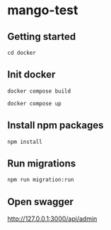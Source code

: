 # mango-test
## Getting started
```
cd docker
```
## Init docker
```
docker compose build
```

```
docker compose up
```
## Install npm packages
```
npm install
```
## Run migrations

```
npm run migration:run
```

## Open swagger
http://127.0.0.1:3000/api/admin
